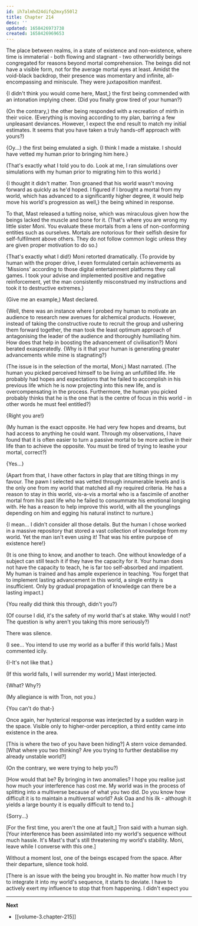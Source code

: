 ```yaml
---
id: ih7almhd24difq2mxy550l2
title: Chapter 214
desc: ''
updated: 1658426973738
created: 1658426969653
---
```


The place between realms, in a state of existence and non-existence, where time is immaterial - both flowing and stagnant - two otherworldly beings congregated for reasons beyond mortal comprehension. The beings did not have a visible form, not for the average mortal eyes at least. Amidst the void-black backdrop, their presence was momentary and infinite, all-encompassing and miniscule. They were juxtaposition manifest.

{I didn't think you would come here, Mast,} the first being commended with an intonation implying cheer. {Did you finally grow tired of your human?}

(On the contrary,) the other being responded with a recreation of mirth in their voice. (Everything is moving according to my plan, barring a few unpleasant deviances. However, I expect the end result to match my initial estimates. It seems that you have taken a truly hands-off approach with yours?)

{Oy...} the first being emulated a sigh. {I think I made a mistake. I should have vetted my human prior to bringing him here.}

(That's exactly what I told you to do. Look at me, I ran simulations over simulations with my human prior to migrating him to this world.)

{I thought it didn't matter. Tron groaned that his world wasn't moving forward as quickly as he'd hoped. I figured if I brought a mortal from my world, which has advanced to a significantly higher degree, it would help move his world's progression as well,} the being whined in response.

To that, Mast released a tutting noise, which was miraculous given how the beings lacked the muscle and bone for it. (That's where you are wrong my little sister Moni. You evaluate these mortals from a lens of non-conforming entities such as ourselves. Mortals are notorious for their selfish desire for self-fulfilment above others. They do not follow common logic unless they are given proper motivation to do so.)

{That's exactly what I did!} Moni retorted dramatically. {To provide by human with the proper drive, I even formulated certain achievements as 'Missions' according to those digital entertainment platforms they call games. I took your advise and implemented positive and negative reinforcement, yet the man consistently misconstrued my instructions and took it to destructive extremes.}

(Give me an example,) Mast declared.

{Well, there was an instance where I probed my human to motivate an audience to research new avenues for alchemical products. However, instead of taking the constructive route to recruit the group and ushering them forward together, the man took the least optimum approach of antagonising the leader of the audience and thoroughly humiliating him. How does that help in boosting the advancement of civilisation?} Moni berated exasperatedly. {Why is it that your human is generating greater advancements while mine is stagnating?}

(The issue is in the selection of the mortal, Moni,) Mast narrated. (The human you picked perceived himself to be living an unfulfilled life. He probably had hopes and expectations that he failed to accomplish in his previous life which he is now projecting into this new life, and is overcompensating in the process. Furthermore, the human you picked probably thinks that he is the one that is the centre of focus in this world - in other words he must feel entitled?)

{Right you are!}

(My human is the exact opposite. He had very few hopes and dreams, but had access to anything he could want. Through my observations, I have found that it is often easier to turn a passive mortal to be more active in their life than to achieve the opposite. You must be tired of trying to leashe your mortal, correct?)

{Yes...}

(Apart from that, I have other factors in play that are tilting things in my favour. The pawn I selected was vetted through innumerable levels and is the only one from my world that matched all my required criteria. He has a reason to stay in this world, vis-a-vis a mortal who is a fascimile of another mortal from his past life who he failed to consummate his emotional longing with. He has a reason to help improve this world, with all the younglings depending on him and egging his natural instinct to nurture.)

{I mean... I didn't consider all those details. But the human I chose worked in a massive repository that stored a vast collection of knowledge from my world. Yet the man isn't even using it! That was his entire purpose of existence here!}

(It is one thing to know, and another to teach. One without knowledge of a subject can still teach it if they have the capacity for it. Your human does not have the capacity to teach, he is far too self-absorbed and impatient. My human is trained and has ample experience in teaching. You forget that to implement lasting advancement in this world, a single entity is insufficient. Only by gradual propagation of knowledge can there be a lasting impact.)

{You really did think this through, didn't you?}

(Of course I did, it's the safety of my world that's at stake. Why would I not? The question is why aren't you taking this more seriously?)

There was silence.

(I see... You intend to use my world as a buffer if this world falls.) Mast commented icily.

{I-It's not like that.}

(If this world falls, I will surrender my world,) Mast interjected.

{What? Why?}

(My allegiance is with Tron, not you.)

{You can't do that-}

Once again, her hysterical response was interjected by a sudden warp in the space. Visible only to higher-order perception, a third entity came into existence in the area.

[This is where the two of you have been hiding?] A stern voice demanded. [What where you two thinking? Are you trying to further destabilise my already unstable world?]

(On the contrary, we were trying to help you?)

[How would that be? By bringing in two anomalies? I hope you realise just how much your interference has cost me. My world was in the process of splitting into a multiverse because of what you two did. Do you know how difficult it is to maintain a multiversal world? Ask Oaa and his ilk - although it yields a large bounty it is equally difficult to tend to.]

{Sorry...}

[For the first time, you aren't the one at fault,] Tron said with a human sigh. [Your interference has been assimilated into my world's sequence without much hassle. It's Mast's that's still threatening my world's stability. Moni, leave while I converse with this one.]

Without a moment lost, one of the beings escaped from the space. After their departure, silence took hold.

[There is an issue with the being you brought in. No matter how much I try to integrate it into my world's sequence, it starts to deviate. I have to actively exert my influence to stop that from happening. I didn't expect you 

____

**Next**
* [[volume-3.chapter-215]]